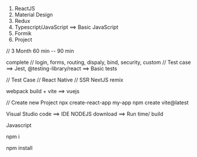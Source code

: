1. ReactJS 
2. Material Design
3. Redux 
4. Typescript/JavaScript ==> Basic JavaScript
5. Formik
6. Project

// 3 Month 60 min -- 90 min 

complete // login, forms, routing, dispaly, bind, security, custom
// Test case  ==> Jest, @testing-library/react ==> Basic tests


// Test Case
// React Native
// SSR NextJS remix 


webpack build 
     +
vite ==> vuejs 

// Create new Project 
npx create-react-app my-app
npm create vite@latest


Visual Studio code  ==> IDE 
NODEJS download ==> Run time/ build


Javascript 


npm i 

npm install


